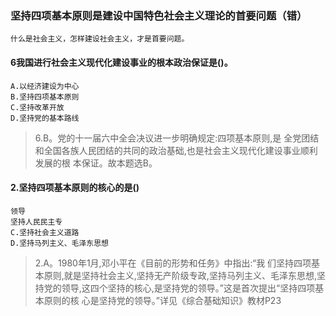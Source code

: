 ### 坚持四项基本原则是建设中国特色社会主义理论的首要问题（错）
    什么是社会主义，怎样建设社会主义，才是首要问题。

#### 6我国进行社会主义现代化建设事业的根本政治保证是()。
    A.以经济建设为中心
    B.坚持四项基本原则
    C.坚持改革开放
    D.坚持党的基本路线

>   6.B。党的十一届六中全会决议进一步明确规定:四项基本原则,是
    全党团结和全国各族人民团结的共同的政治基础,也是社会主义现代化建设事业顺利发展的根
    本保证。故本题选B。    

#### 2.坚持四项基本原则的核心的是()
    领导
    坚持人民民主专
    C.坚持社会主义道路
    D.坚持马列主义、毛泽东思想
>   2.A。1980年1月,邓小平在《目前的形势和任务》中指出:“我
    们坚持四项基本原则,就是坚持社会主义,坚持无产阶级专政,坚持马列主义、毛泽东思想,坚
    持党的领导,这四个坚持的核心,是坚持党的领导。”这是首次提出“坚持四项基本原则的核
    心是坚持党的领导。”详见《综合基础知识》教材P23
























    